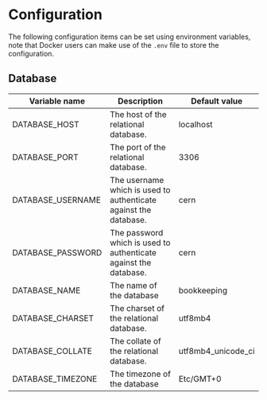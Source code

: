 # Configuration
The following configuration items can be set using environment variables, note that Docker users can make use of the `.env` file to store the configuration.

## Database
| Variable name | Description | Default value |
|---------------|-------------|---------------|
| DATABASE_HOST | The host of the relational database. | localhost |
| DATABASE_PORT | The port of the relational database. | 3306 |
| DATABASE_USERNAME | The username which is used to authenticate against the database. | cern |
| DATABASE_PASSWORD | The password which is used to authenticate against the database. | cern |
| DATABASE_NAME | The name of the database | bookkeeping |
| DATABASE_CHARSET | The charset of the relational database. | utf8mb4 |
| DATABASE_COLLATE | The collate of the relational database. | utf8mb4_unicode_ci |
| DATABASE_TIMEZONE | The timezone of the database | Etc/GMT+0 |
